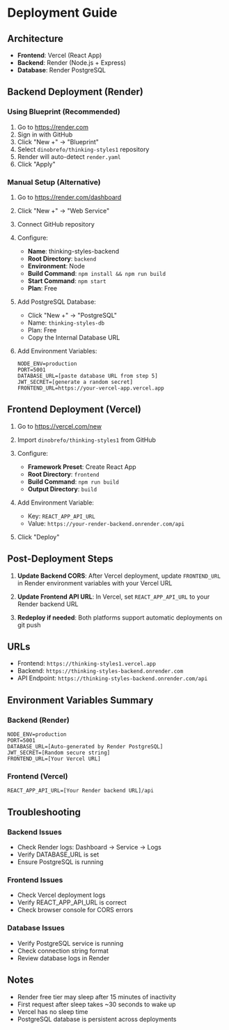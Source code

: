 # Deployment Guide

## Architecture
- **Frontend**: Vercel (React App)
- **Backend**: Render (Node.js + Express)
- **Database**: Render PostgreSQL

## Backend Deployment (Render)

### Using Blueprint (Recommended)
1. Go to https://render.com
2. Sign in with GitHub
3. Click "New +" → "Blueprint"
4. Select `dinobrefo/thinking-styles1` repository
5. Render will auto-detect `render.yaml`
6. Click "Apply"

### Manual Setup (Alternative)
1. Go to https://render.com/dashboard
2. Click "New +" → "Web Service"
3. Connect GitHub repository
4. Configure:
   - **Name**: thinking-styles-backend
   - **Root Directory**: `backend`
   - **Environment**: Node
   - **Build Command**: `npm install && npm run build`
   - **Start Command**: `npm start`
   - **Plan**: Free

5. Add PostgreSQL Database:
   - Click "New +" → "PostgreSQL"
   - Name: `thinking-styles-db`
   - Plan: Free
   - Copy the Internal Database URL

6. Add Environment Variables:
   ```
   NODE_ENV=production
   PORT=5001
   DATABASE_URL=[paste database URL from step 5]
   JWT_SECRET=[generate a random secret]
   FRONTEND_URL=https://your-vercel-app.vercel.app
   ```

## Frontend Deployment (Vercel)

1. Go to https://vercel.com/new
2. Import `dinobrefo/thinking-styles1` from GitHub
3. Configure:
   - **Framework Preset**: Create React App
   - **Root Directory**: `frontend`
   - **Build Command**: `npm run build`
   - **Output Directory**: `build`

4. Add Environment Variable:
   - Key: `REACT_APP_API_URL`
   - Value: `https://your-render-backend.onrender.com/api`

5. Click "Deploy"

## Post-Deployment Steps

1. **Update Backend CORS**:
   After Vercel deployment, update `FRONTEND_URL` in Render environment variables with your Vercel URL

2. **Update Frontend API URL**:
   In Vercel, set `REACT_APP_API_URL` to your Render backend URL

3. **Redeploy if needed**:
   Both platforms support automatic deployments on git push

## URLs
- Frontend: `https://thinking-styles1.vercel.app`
- Backend: `https://thinking-styles-backend.onrender.com`
- API Endpoint: `https://thinking-styles-backend.onrender.com/api`

## Environment Variables Summary

### Backend (Render)
```env
NODE_ENV=production
PORT=5001
DATABASE_URL=[Auto-generated by Render PostgreSQL]
JWT_SECRET=[Random secure string]
FRONTEND_URL=[Your Vercel URL]
```

### Frontend (Vercel)
```env
REACT_APP_API_URL=[Your Render backend URL]/api
```

## Troubleshooting

### Backend Issues
- Check Render logs: Dashboard → Service → Logs
- Verify DATABASE_URL is set
- Ensure PostgreSQL is running

### Frontend Issues
- Check Vercel deployment logs
- Verify REACT_APP_API_URL is correct
- Check browser console for CORS errors

### Database Issues
- Verify PostgreSQL service is running
- Check connection string format
- Review database logs in Render

## Notes
- Render free tier may sleep after 15 minutes of inactivity
- First request after sleep takes ~30 seconds to wake up
- Vercel has no sleep time
- PostgreSQL database is persistent across deployments
